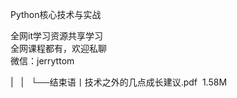 Python核心技术与实战  

全网it学习资源共享学习<br>全网课程都有，欢迎私聊<br>微信：jerryttom<br>

| &nbsp;&nbsp;| &nbsp;&nbsp;└──结束语丨技术之外的几点成长建议.pdf &nbsp;1.58M